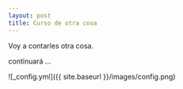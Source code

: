 ```yaml
---
layout: post
title: Curso de otra cosa
---
```


Voy a contarles otra cosa.


continuará ...   

![_config.yml]({{ site.baseurl }}/images/config.png)
